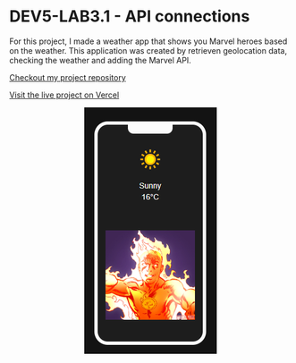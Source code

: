 # DEV5-LAB3.1 - API connections

For this project, I made a weather app that shows you Marvel heroes based on the weather.
This application was created by retrieven geolocation data, checking the weather and adding the Marvel API.

[Checkout my project repository](https://github.com/Rix11-H/DEV5-LAB3)

[Visit the live project on Vercel](https://weather-application-rix11-h.vercel.app/)

<div style="text-align:center"><img src="https://github.com/Rix11-H/DEV5-LAB3/blob/main/weatherHeroes/public/Schermafbeelding%202022-10-10%20140708.png" /></div>
